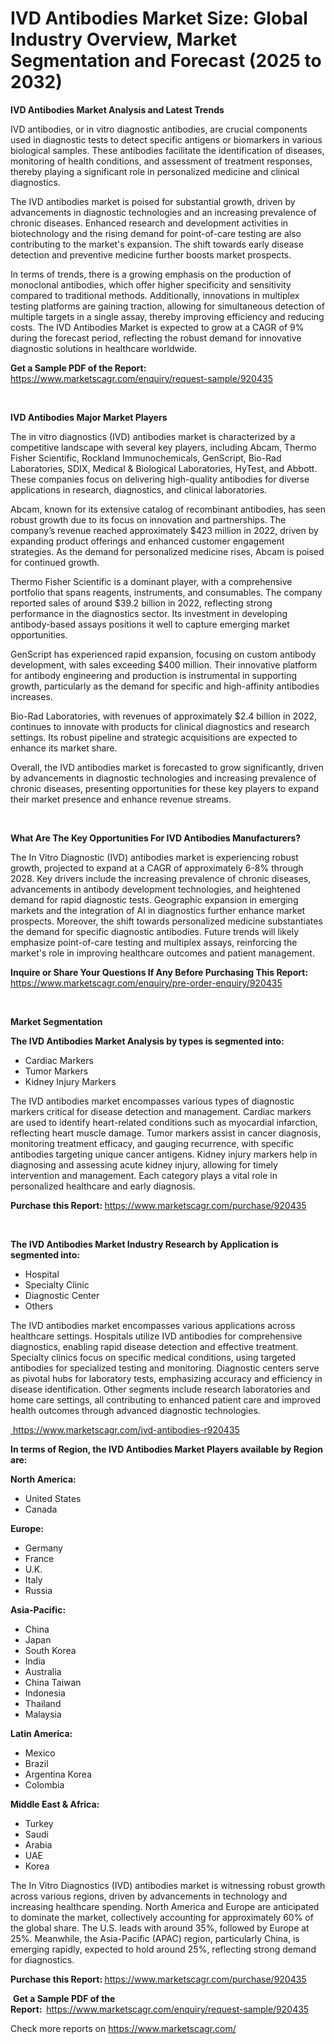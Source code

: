 <p><h1>IVD Antibodies Market Size: Global Industry Overview, Market Segmentation and Forecast (2025 to 2032)</h1></p><p><strong>IVD Antibodies Market Analysis and Latest Trends</strong></p>
<p><p>IVD antibodies, or in vitro diagnostic antibodies, are crucial components used in diagnostic tests to detect specific antigens or biomarkers in various biological samples. These antibodies facilitate the identification of diseases, monitoring of health conditions, and assessment of treatment responses, thereby playing a significant role in personalized medicine and clinical diagnostics.</p><p>The IVD antibodies market is poised for substantial growth, driven by advancements in diagnostic technologies and an increasing prevalence of chronic diseases. Enhanced research and development activities in biotechnology and the rising demand for point-of-care testing are also contributing to the market's expansion. The shift towards early disease detection and preventive medicine further boosts market prospects.</p><p>In terms of trends, there is a growing emphasis on the production of monoclonal antibodies, which offer higher specificity and sensitivity compared to traditional methods. Additionally, innovations in multiplex testing platforms are gaining traction, allowing for simultaneous detection of multiple targets in a single assay, thereby improving efficiency and reducing costs. The IVD Antibodies Market is expected to grow at a CAGR of 9% during the forecast period, reflecting the robust demand for innovative diagnostic solutions in healthcare worldwide.</p></p>
<p><strong>Get a Sample PDF of the Report:&nbsp;</strong> <a href="https://www.marketscagr.com/enquiry/request-sample/920435?utm_campaign=2770&utm_medium=2&utm_source=Github&utm_content=ia&utm_term=06032025&utm_id=ivd-antibodies">https://www.marketscagr.com/enquiry/request-sample/920435</a></p>
<p>&nbsp;</p>
<p><strong>IVD Antibodies Major Market Players</strong></p>
<p><p>The in vitro diagnostics (IVD) antibodies market is characterized by a competitive landscape with several key players, including Abcam, Thermo Fisher Scientific, Rockland Immunochemicals, GenScript, Bio-Rad Laboratories, SDIX, Medical & Biological Laboratories, HyTest, and Abbott. These companies focus on delivering high-quality antibodies for diverse applications in research, diagnostics, and clinical laboratories.</p><p>Abcam, known for its extensive catalog of recombinant antibodies, has seen robust growth due to its focus on innovation and partnerships. The company’s revenue reached approximately $423 million in 2022, driven by expanding product offerings and enhanced customer engagement strategies. As the demand for personalized medicine rises, Abcam is poised for continued growth.</p><p>Thermo Fisher Scientific is a dominant player, with a comprehensive portfolio that spans reagents, instruments, and consumables. The company reported sales of around $39.2 billion in 2022, reflecting strong performance in the diagnostics sector. Its investment in developing antibody-based assays positions it well to capture emerging market opportunities.</p><p>GenScript has experienced rapid expansion, focusing on custom antibody development, with sales exceeding $400 million. Their innovative platform for antibody engineering and production is instrumental in supporting growth, particularly as the demand for specific and high-affinity antibodies increases.</p><p>Bio-Rad Laboratories, with revenues of approximately $2.4 billion in 2022, continues to innovate with products for clinical diagnostics and research settings. Its robust pipeline and strategic acquisitions are expected to enhance its market share.</p><p>Overall, the IVD antibodies market is forecasted to grow significantly, driven by advancements in diagnostic technologies and increasing prevalence of chronic diseases, presenting opportunities for these key players to expand their market presence and enhance revenue streams.</p></p>
<p>&nbsp;</p>
<p><strong>What Are The Key Opportunities For IVD Antibodies Manufacturers?</strong></p>
<p><p>The In Vitro Diagnostic (IVD) antibodies market is experiencing robust growth, projected to expand at a CAGR of approximately 6-8% through 2028. Key drivers include the increasing prevalence of chronic diseases, advancements in antibody development technologies, and heightened demand for rapid diagnostic tests. Geographic expansion in emerging markets and the integration of AI in diagnostics further enhance market prospects. Moreover, the shift towards personalized medicine substantiates the demand for specific diagnostic antibodies. Future trends will likely emphasize point-of-care testing and multiplex assays, reinforcing the market's role in improving healthcare outcomes and patient management.</p></p>
<p><strong>Inquire or Share Your Questions If Any Before Purchasing This Report:</strong> <a href="https://www.marketscagr.com/enquiry/pre-order-enquiry/920435?utm_campaign=2770&utm_medium=2&utm_source=Github&utm_content=ia&utm_term=06032025&utm_id=ivd-antibodies">https://www.marketscagr.com/enquiry/pre-order-enquiry/920435</a></p>
<p>&nbsp;</p>
<p><strong>Market Segmentation</strong></p>
<p><strong>The IVD Antibodies Market Analysis by types is segmented into:</strong></p>
<p><ul><li>Cardiac Markers</li><li>Tumor Markers</li><li>Kidney Injury Markers</li></ul></p>
<p><p>The IVD antibodies market encompasses various types of diagnostic markers critical for disease detection and management. Cardiac markers are used to identify heart-related conditions such as myocardial infarction, reflecting heart muscle damage. Tumor markers assist in cancer diagnosis, monitoring treatment efficacy, and gauging recurrence, with specific antibodies targeting unique cancer antigens. Kidney injury markers help in diagnosing and assessing acute kidney injury, allowing for timely intervention and management. Each category plays a vital role in personalized healthcare and early diagnosis.</p></p>
<p><strong>Purchase this Report:&nbsp;</strong><a href="https://www.marketscagr.com/purchase/920435?utm_campaign=2770&utm_medium=2&utm_source=Github&utm_content=ia&utm_term=06032025&utm_id=ivd-antibodies">https://www.marketscagr.com/purchase/920435</a></p>
<p>&nbsp;</p>
<p><strong>The IVD Antibodies Market Industry Research by Application is segmented into:</strong></p>
<p><ul><li>Hospital</li><li>Specialty Clinic</li><li>Diagnostic Center</li><li>Others</li></ul></p>
<p><p>The IVD antibodies market encompasses various applications across healthcare settings. Hospitals utilize IVD antibodies for comprehensive diagnostics, enabling rapid disease detection and effective treatment. Specialty clinics focus on specific medical conditions, using targeted antibodies for specialized testing and monitoring. Diagnostic centers serve as pivotal hubs for laboratory tests, emphasizing accuracy and efficiency in disease identification. Other segments include research laboratories and home care settings, all contributing to enhanced patient care and improved health outcomes through advanced diagnostic technologies.</p></p>
<p><a href="https://www.marketscagr.com/ivd-antibodies-r920435?utm_campaign=2770&utm_medium=2&utm_source=Github&utm_content=ia&utm_term=06032025&utm_id=ivd-antibodies">&nbsp;https://www.marketscagr.com/ivd-antibodies-r920435</a></p>
<p><strong>In terms of Region, the IVD Antibodies Market Players available by Region are:</strong></p>
<p>
    <p> <strong> North America: </strong>
        <ul>
            <li>United States</li>
            <li>Canada</li>
        </ul>
        </p> 
    <p> <strong> Europe: </strong>
        <ul>
            <li>Germany</li>
            <li>France</li>
            <li>U.K.</li>
            <li>Italy</li>
            <li>Russia</li>
        </ul>
        </p> 
    <p> <strong> Asia-Pacific: </strong>
        <ul>
            <li>China</li>
            <li>Japan</li>
            <li>South Korea</li>
            <li>India</li>
            <li>Australia</li>
            <li>China Taiwan</li>
            <li>Indonesia</li>
            <li>Thailand</li>
            <li>Malaysia</li>
        </ul>
        </p> 
    <p> <strong> Latin America: </strong>
        <ul>
            <li>Mexico</li>
            <li>Brazil</li>
            <li>Argentina Korea</li>
            <li>Colombia</li>
        </ul>
        </p> 
    <p> <strong> Middle East & Africa: </strong>
        <ul>
            <li>Turkey</li>
            <li>Saudi</li>
            <li>Arabia</li>
            <li>UAE</li>
            <li>Korea</li>
        </ul>
    </p>
    </p>
<p><p>The In Vitro Diagnostics (IVD) antibodies market is witnessing robust growth across various regions, driven by advancements in technology and increasing healthcare spending. North America and Europe are anticipated to dominate the market, collectively accounting for approximately 60% of the global share. The U.S. leads with around 35%, followed by Europe at 25%. Meanwhile, the Asia-Pacific (APAC) region, particularly China, is emerging rapidly, expected to hold around 25%, reflecting strong demand for diagnostics.</p></p>
<p><strong>Purchase this Report: </strong><a href="https://www.marketscagr.com/purchase/920435?utm_campaign=2770&utm_medium=2&utm_source=Github&utm_content=ia&utm_term=06032025&utm_id=ivd-antibodies">https://www.marketscagr.com/purchase/920435</a></p>
<p>&nbsp;<strong>Get a Sample PDF of the Report:&nbsp;&nbsp;</strong><a href="https://www.marketscagr.com/enquiry/request-sample/920435?utm_campaign=2770&utm_medium=2&utm_source=Github&utm_content=ia&utm_term=06032025&utm_id=ivd-antibodies">https://www.marketscagr.com/enquiry/request-sample/920435</a></p>
<p><strong></strong></p>
<p>Check more reports on <a href="https://www.marketscagr.com/?utm_campaign=2770&utm_medium=2&utm_source=Github&utm_content=ia&utm_term=06032025&utm_id=ivd-antibodies">https://www.marketscagr.com/</a></p>